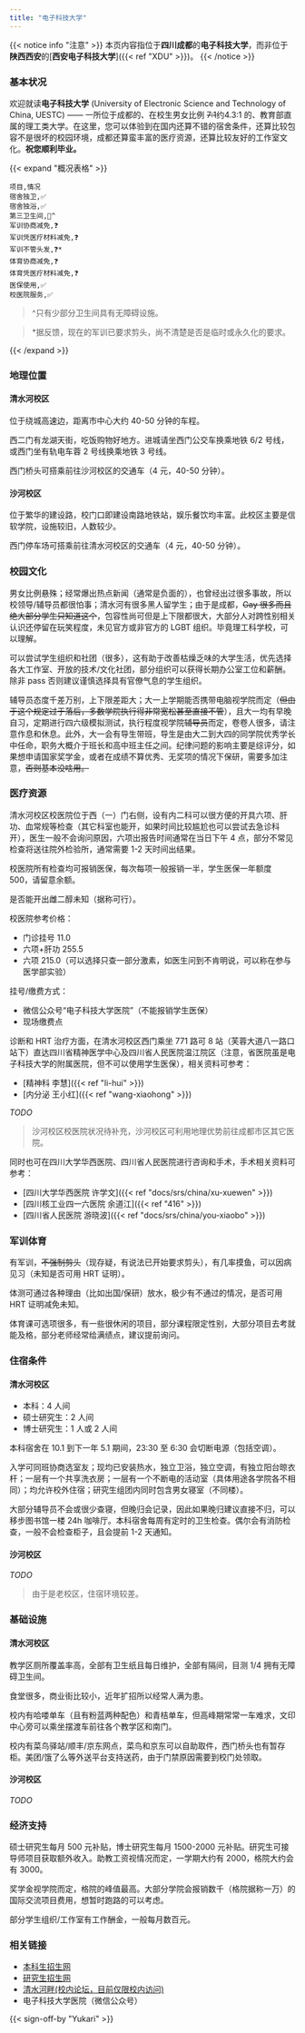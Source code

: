 ```yaml
---
title: "电子科技大学"
---
```


{{< notice info "注意" >}}
本页内容指位于**四川成都**的**电子科技大学**，而非位于**陕西西安**的[**西安电子科技大学**]({{< ref "XDU" >}})。
{{< /notice >}}

### 基本状况

欢迎就读**电子科技大学** (University of Electronic Science and Technology of China, UESTC) —— 一所位于成都的、在校生男女比例 ~~7:1~~约4.3:1 的、教育部直属的理工类大学。在这里，您可以体验到在国内还算不错的宿舍条件，还算比较包容不是很坏的校园环境，成都还算蛮丰富的医疗资源，还算比较友好的工作室文化。**祝您顺利毕业。**

{{< expand "概况表格" >}}
```csv
项目,情况
宿舍独卫,✅
宿舍独浴,✅
第三卫生间,🤔^
军训协商减免,❓
军训凭医疗材料减免,❓
军训不管头发,❓*
体育协商减免,❓
体育凭医疗材料减免,❓
医保使用,✅
校医院服务,✅
```

> ^只有少部分卫生间具有无障碍设施。

> \*据反馈，现在的军训已要求剪头，尚不清楚是否是临时或永久化的要求。

{{< /expand >}}

### 地理位置

#### 清水河校区

位于绕城高速边，距离市中心大约 40-50 分钟的车程。

西二门有龙湖天街，吃饭购物好地方。进城请坐西门公交车换乘地铁 6/2 号线，或西门坐有轨电车蓉 2 号线换乘地铁 3 号线。

西门桥头可搭乘前往沙河校区的交通车（4 元，40-50 分钟）。

#### 沙河校区

位于繁华的建设路，校门口即建设南路地铁站，娱乐餐饮均丰富。此校区主要是信软学院，设施较旧，人数较少。

西门停车场可搭乘前往清水河校区的交通车（4 元，40-50 分钟）。

### 校园文化

男女比例悬殊；经常爆出热点新闻（通常是负面的），也曾经出过很多事故，所以校领导/辅导员都很怕事；清水河有很多黑人留学生；由于是成都，~~Gay 很多而且绝大部分学生只知道这个~~，包容性尚可但是上下限都很大，大部分人对跨性别相关认识还停留在玩笑程度，未见官方或非官方的 LGBT 组织。毕竟理工科学校，可以理解。

可以尝试学生组织和社团（很多），这有助于改善枯燥乏味的大学生活，优先选择各大工作室、开放的技术/文化社团，部分组织可以获得长期办公室工位和薪酬。除非 pass 否则建议谨慎选择具有官僚气息的学生组织。

辅导员态度千差万别，上下限差距大；大一上学期能否携带电脑视学院而定（~~但由于这个规定过于落后，多数学院执行得非常宽松甚至直接不管~~），且大一均有早晚自习，定期进行四六级模拟测试，执行程度视学院~~辅导员~~而定，卷卷人很多，请注意作息和休息。此外，大一会有导生带班，导生是由大二到大四的同学院优秀学长中任命，职务大概介于班长和高中班主任之间。纪律问题的影响主要是综评分，如果想申请国家奖学金，或者在成绩不算优秀、无奖项的情况下保研，需要多加注意，~~否则基本没啥用。~~

### 医疗资源

清水河校区校医院位于西（一）门右侧，设有内二科可以很方便的开具六项、肝功、血常规等检查（其它科室也能开，如果时间比较尴尬也可以尝试去急诊科开），医生一般不会询问原因，六项出报告时间通常在当日下午 4 点，部分不常见检查将送往院外检验所，通常需要 1-2 天时间出结果。

校医院所有检查均可报销医保，每次每项一般报销一半，学生医保一年额度 500，请留意余额。

是否能开出雌二醇未知（据称可行）。

校医院参考价格：
- 门诊挂号 11.0
- 六项+肝功 255.5
- 六项 215.0（可以选择只查一部分激素，如医生问到不肯明说，可以称在参与医学部实验）

挂号/缴费方式：
- 微信公众号“电子科技大学医院”（不能报销学生医保）
- 现场缴费点

诊断和 HRT 治疗方面，在清水河校区西门乘坐 771 路可 8 站（芙蓉大道八一路口站下）直达四川省精神医学中心及四川省人民医院温江院区（注意，省医院虽是电子科技大学的附属医院，但不可以使用学生医保），相关资料可参考：

- [精神科 李慧]({{< ref "li-hui" >}})
- [内分泌 王小红]({{< ref "wang-xiaohong" >}})

_TODO_
> 沙河校区校医院状况待补充，沙河校区可利用地理优势前往成都市区其它医院。

同时也可在四川大学华西医院、四川省人民医院进行咨询和手术，手术相关资料可参考：

- [四川大学华西医院 许学文]({{< ref "docs/srs/china/xu-xuewen" >}})
- [四川核工业四一六医院 余道江]({{< ref "416" >}})
- [四川省人民医院 游晓波]({{< ref "docs/srs/china/you-xiaobo" >}})


### 军训体育

有军训，~~不强制剪头~~（现存疑，有说法已开始要求剪头），有几率摸鱼，可以因病见习（未知是否可用 HRT 证明）。

体测可通过各种理由（比如出国/保研）放水，极少有不通过的情况，是否可用 HRT 证明减免未知。

体育课可选项很多，有一些很休闲的项目，部分课程限定性别，大部分项目去考就能及格，部分老师经常给满绩点，建议提前询问。

### 住宿条件

#### 清水河校区

- 本科：4 人间
- 硕士研究生：2 人间
- 博士研究生：1 人或 2 人间

本科宿舍在 10.1 到下一年 5.1 期间，23:30 至 6:30 会切断电源（包括空调）。

入学可同班协商选室友；现均已安装热水，独立卫浴，独立空调，有独立阳台晾衣杆；一层有一个共享洗衣房；一层有一个不断电的活动室（具体用途各学院各不相同）；均允许校外住宿；研究生组团内同时包含男女寝室（不同楼）。

大部分辅导员不会或很少查寝，但晚归会记录，因此如果晚归建议直接不归，可以移步图书馆一楼 24h 咖啡厅。本科宿舍每周有定时的卫生检查。偶尔会有消防检查，一般不会检查柜子，且会提前 1-2 天通知。

#### 沙河校区

_TODO_
> 由于是老校区，住宿环境较差。

### 基础设施

#### 清水河校区

教学区厕所覆盖率高，全部有卫生纸且每日维护，全部有隔间，目测 1/4 拥有无障碍卫生间。

食堂很多，商业街比较小，近年扩招所以经常人满为患。

校内有哈喽单车（且有粉蓝两种配色）和青桔单车，但高峰期常常一车难求，文印中心旁可以乘坐摆渡车前往各个教学区和南门。

校内有菜鸟驿站/顺丰/京东网点，菜鸟和京东可以自助取件，西门桥头也有暂存柜。美团/饿了么等外送平台支持送药，由于门禁原因需要到校门处领取。

#### 沙河校区

_TODO_

### 经济支持

硕士研究生每月 500 元补贴，博士研究生每月 1500-2000 元补贴。研究生可接导师项目获取额外收入。助教工资视情况而定，一学期大约有 2000，格院大约会有 3000。

奖学金视学院而定，格院的峰值最高。大部分学院会报销数千（格院据称一万）的国际交流项目费用，想暂时跑路的可以考虑。

部分学生组织/工作室有工作酬金，一般每月数百元。

### 相关链接

- [本科生招生网](https://zs.uestc.edu.cn)
- [研究生招生网](https://yz.uestc.edu.cn)
- [清水河畔(校内论坛，目前仅限校内访问)](https://bbs.uestc.edu.cn)
- 电子科技大学医院（微信公众号）

{{< sign-off-by "Yukari" >}}
